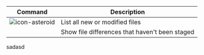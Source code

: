 


| Command | Description |
| --- | --- |
| ![icon-asteroid](https://user-images.githubusercontent.com/14840708/134979926-2ce42a2a-3058-4964-8f88-9e298d5c2ebd.png) | List all new or modified files |
|                                    | Show file differences that haven't been staged |


sadasd

